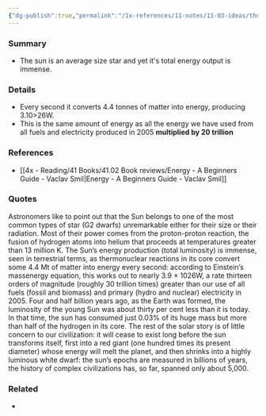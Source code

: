 ```yaml
---
{"dg-publish":true,"permalink":"/1x-references/11-notes/11-03-ideas/the-sun-is-ridiculously-powerful/","title":"The sun is ridiculously powerful","created":"2024-05-08T21:32:12.996+03:00","updated":"2024-05-08T21:36:51.382+03:00"}
---
```



### Summary
- The sun is an average size star and yet it's total energy output is immense.

### Details
- Every second it converts 4.4 tonnes of matter into energy, producing 3.10>26W.
- This is the same amount of energy as all the energy we have used from all fuels and electricity produced in 2005 **multiplied by 20 trillion**

### References
- [[4x - Reading/41 Books/41.02 Book reviews/Energy - A Beginners Guide - Vaclav Smil\|Energy - A Beginners Guide - Vaclav Smil]]

### Quotes
Astronomers like to point out that the Sun belongs to one of the most common types of star (G2 dwarfs) unremarkable either for their size or their radiation. Most of their power comes from the proton-proton reaction, the fusion of hydrogen atoms into helium that proceeds at temperatures greater than 13 million K. The Sun’s energy production (total luminosity) is immense, seen in terrestrial terms, as thermonuclear reactions in its core convert some 4.4 Mt of matter into energy every second: according to Einstein’s massenergy equation, this works out to nearly 3.9 × 1026W, a rate thirteen orders of magnitude (roughly 30 trillion times) greater than our use of all fuels (fossil and biomass) and primary (hydro and nuclear) electricity in 2005. Four and half billion years ago, as the Earth was formed, the luminosity of the young Sun was about thirty per cent less than it is today. In that time, the sun has consumed just 0.03% of its huge mass but more than half of the hydrogen in its core. The rest of the solar story is of little concern to our civilization: it will cease to exist long before the sun transforms itself, first into a red giant (one hundred times its present diameter) whose energy will melt the planet, and then shrinks into a highly luminous white dwarf: the sun’s epochs are measured in billions of years, the history of complex civilizations has, so far, spanned only about 5,000.

### Related
- 